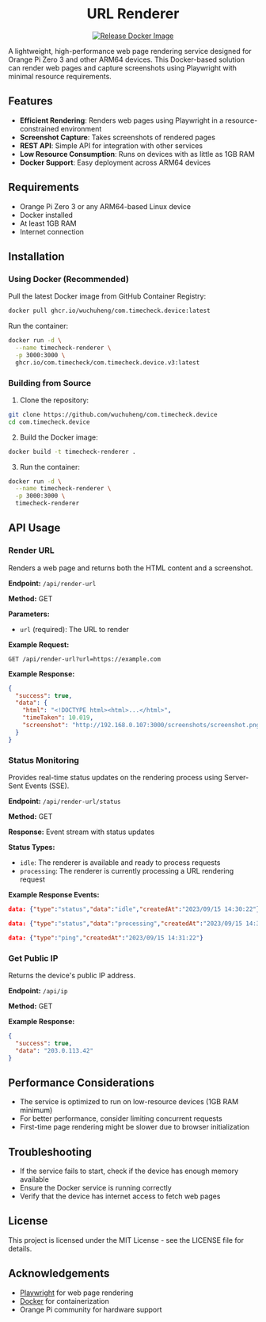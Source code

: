 <h1 align="center"> URL Renderer</h1>

<p align="center">
  <a href="https://github.com/wuchuheng/com.timecheck.device/actions/workflows/release.yaml">
    <img src="https://github.com/wuchuheng/com.timecheck.device/actions/workflows/release.yaml/badge.svg" alt="Release Docker Image">
  </a>
</p>

A lightweight, high-performance web page rendering service designed for Orange Pi Zero 3 and other ARM64 devices. This Docker-based solution can render web pages and capture screenshots using Playwright with minimal resource requirements.

## Features

- **Efficient Rendering**: Renders web pages using Playwright in a resource-constrained environment
- **Screenshot Capture**: Takes screenshots of rendered pages
- **REST API**: Simple API for integration with other services
- **Low Resource Consumption**: Runs on devices with as little as 1GB RAM
- **Docker Support**: Easy deployment across ARM64 devices

## Requirements

- Orange Pi Zero 3 or any ARM64-based Linux device
- Docker installed
- At least 1GB RAM
- Internet connection

## Installation

### Using Docker (Recommended)

Pull the latest Docker image from GitHub Container Registry:

```bash
docker pull ghcr.io/wuchuheng/com.timecheck.device:latest
```

Run the container:

```bash
docker run -d \
  --name timecheck-renderer \
  -p 3000:3000 \
  ghcr.io/com.timecheck/com.timecheck.device.v3:latest
```

### Building from Source

1. Clone the repository:

```bash
git clone https://github.com/wuchuheng/com.timecheck.device
cd com.timecheck.device
```

2. Build the Docker image:

```bash
docker build -t timecheck-renderer .
```

3. Run the container:

```bash
docker run -d \
  --name timecheck-renderer \
  -p 3000:3000 \
  timecheck-renderer
```

## API Usage

### Render URL

Renders a web page and returns both the HTML content and a screenshot.

**Endpoint:** `/api/render-url`

**Method:** GET

**Parameters:**

- `url` (required): The URL to render

**Example Request:**

```
GET /api/render-url?url=https://example.com
```

**Example Response:**

```json
{
  "success": true,
  "data": {
    "html": "<!DOCTYPE html><html>...</html>",
    "timeTaken": 10.019,
    "screenshot": "http://192.168.0.107:3000/screenshots/screenshot.png"
  }
}
```

### Status Monitoring

Provides real-time status updates on the rendering process using Server-Sent Events (SSE).

**Endpoint:** `/api/render-url/status`

**Method:** GET

**Response:** Event stream with status updates

**Status Types:**

- `idle`: The renderer is available and ready to process requests
- `processing`: The renderer is currently processing a URL rendering request

**Example Response Events:**

```json
data: {"type":"status","data":"idle","createdAt":"2023/09/15 14:30:22"}

data: {"type":"status","data":"processing","createdAt":"2023/09/15 14:30:25"}

data: {"type":"ping","createdAt":"2023/09/15 14:31:22"}
```

### Get Public IP

Returns the device's public IP address.

**Endpoint:** `/api/ip`

**Method:** GET

**Example Response:**

```json
{
  "success": true,
  "data": "203.0.113.42"
}
```

## Performance Considerations

- The service is optimized to run on low-resource devices (1GB RAM minimum)
- For better performance, consider limiting concurrent requests
- First-time page rendering might be slower due to browser initialization

## Troubleshooting

- If the service fails to start, check if the device has enough memory available
- Ensure the Docker service is running correctly
- Verify that the device has internet access to fetch web pages

## License

This project is licensed under the MIT License - see the LICENSE file for details.

## Acknowledgements

- [Playwright](https://playwright.dev/) for web page rendering
- [Docker](https://www.docker.com/) for containerization
- Orange Pi community for hardware support
